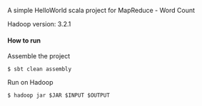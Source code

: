 A simple HelloWorld scala project for MapReduce - Word Count

Hadoop version: 3.2.1

#### How to run

Assemble the project

`$ sbt clean assembly`

Run on Hadoop

`$ hadoop jar $JAR $INPUT $OUTPUT`
